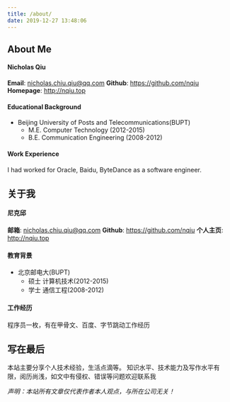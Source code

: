 ```yaml
---
title: /about/
date: 2019-12-27 13:48:06
---
```

## About Me ##
#### Nicholas Qiu ####
**Email**: nicholas.chiu.qiu@qq.com
**Github**: https://github.com/nqiu
**Homepage**: http://nqiu.top

#### Educational Background ####
* Beijing University of Posts and Telecommunications(BUPT)
    * M.E. Computer Technology (2012-2015)
    * B.E. Communication Engineering (2008-2012)

#### Work Experience ####
I had worked for Oracle, Baidu, ByteDance as a software engineer.


## 关于我 ##
#### 尼克邱 ####

**邮箱**: nicholas.chiu.qiu@qq.com
**Github**: https://github.com/nqiu
**个人主页**: http://nqiu.top

#### 教育背景 ####
* 北京邮电大(BUPT)
    * 硕士 计算机技术(2012-2015)
    * 学士 通信工程(2008-2012)

#### 工作经历 ####
程序员一枚，有在甲骨文、百度、字节跳动工作经历

## 写在最后 ##
本站主要分享个人技术经验，生活点滴等。
知识水平、技术能力及写作水平有限，阅历尚浅，如文中有侵权、错误等问题欢迎联系我

*声明：本站所有文章仅代表作者本人观点，与所在公司无关！*

